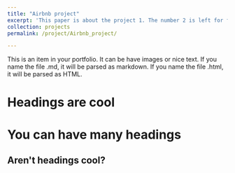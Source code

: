 ```yaml
---
title: "Airbnb project"
excerpt: 'This paper is about the project 1. The number 2 is left for future work.'
collection: projects
permalink: /project/Airbnb_project/

---
```


This is an item in your portfolio. It can be have images or nice text. If you name the file .md, it will be parsed as markdown. If you name the file .html, it will be parsed as HTML. 



Headings are cool
======

You can have many headings
======

Aren't headings cool?
------
